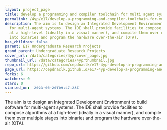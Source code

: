 ```yaml
---
layout: project_page
title: develop a programming and compiler toolchain for multi agent systems
permalink: /4yp/e17/develop-a-programming-and-compiler-toolchain-for-multi-agent-systems/
description: The aim is to design an Integrated Development Environment to build software
  for multi-agent systems. The IDE shall provide facilities to compose algorithms
  at a high-level (ideally in a visual manner), and compile them over multiple stages
  into binaries and program the hardware over-the-air (OTA).
has_children: false
parent: E17 Undergraduate Research Projects
grand_parent: Undergraduate Research Projects
cover_url: /data/categories/4yp/cover_page.jpg
thumbnail_url: /data/categories/4yp/thumbnail.jpg
repo_url: https://github.com/cepdnaclk/e17-4yp-develop-a-programming-and-compiler-toolchain-for-multi-agent-systems
page_url: https://cepdnaclk.github.io/e17-4yp-develop-a-programming-and-compiler-toolchain-for-multi-agent-systems
forks: 6
watchers: 0
stars: 0
started_on: '2023-05-20T09:47:28Z'
---
```


The aim is to design an Integrated Development Environment to build software for multi-agent systems. The IDE shall provide facilities to compose algorithms at a high-level (ideally in a visual manner), and compile them over multiple stages into binaries and program the hardware over-the-air (OTA).